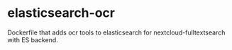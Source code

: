 # elasticsearch-ocr

Dockerfile that adds ocr tools to elasticsearch for nextcloud-fulltextsearch with ES backend.
